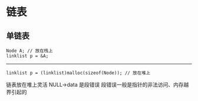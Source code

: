 # 链表

## 单链表

    Node A; // 放在栈上
    linklist p = &A;  
---
    linklist p = (linklist)malloc(sizeof(Node)); // 放在堆上

链表放在堆上灵活
NULL->data 是段错误 段错误一般是指针的非法访问、内存越界引起的
